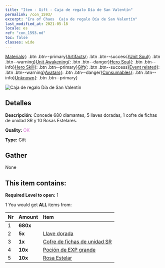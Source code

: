 ```yaml
---
title: "Item - Gift - Caja de regalo Día de San Valentín"
permalink: /con_1593/
excerpt: "Era of Chaos  Caja de regalo Día de San Valentín"
last_modified_at: 2021-05-18
locale: es
ref: "con_1593.md"
toc: false
classes: wide
---
```

 [Materials](/ItemsES/){: .btn .btn--primary}[Artifacts](/ItemsES/Artifacts/){: .btn .btn--success}[Unit Soul](/ItemsES/UnitSoul/){: .btn .btn--warning}[Unit Awakening](/ItemsES/UnitAwakening/){: .btn .btn--danger}[Hero Soul](/ItemsES/HeroSoul/){: .btn .btn--info}[Hero Skill](/ItemsES/HeroSkill/){: .btn .btn--primary}[Gift](/ItemsES/Gift/){: .btn .btn--success}[Event related](/ItemsES/Events/){: .btn .btn--warning}[Avatars](/ItemsES/Avatars/){: .btn .btn--danger}[Consumables](/ItemsES/Consumables/){: .btn .btn--info}[Unknown](/ItemsES/Unknown/){: .btn .btn--primary}

 ![Caja de regalo Día de San Valentín](/images/t/i_907205.png)

## Detalles
 **Descripción:** Concede 680 diamantes, 5 llaves doradas, 1 cofre de fichas de unidad SR y 10 Rosas Estelares.

 **Quality:** <span style="color: #DA70D6">OK</span>

 **Type:** Gift

## Gather

  None

## This item contains:

 **Required Level to open:** 1

 1 You would get **ALL** items  from:

  | Nr | Amount |     Item    |
  |:---|:-------|:------------|
  | 1 |  **680x** | <i class="fas fa-gem"/> |  | 
  | 2 |  **5x** | [Llave dorada](/ItemsES/con_783/) |  | 
  | 3 |  **1x** | [Cofre de fichas de unidad SR](/ItemsES/con_1597/) |  | 
  | 4 |  **10x** | [Poción de EXP grande](/ItemsES/con_702/) |  | 
  | 5 |  **10x** | [Rosa Estelar](/ItemsES/con_812/) |  | 
